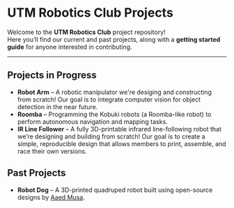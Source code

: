 # UTM Robotics Club Projects

Welcome to the **UTM Robotics Club** project repository!  
Here you’ll find our current and past projects, along with a **getting started guide** for anyone interested in contributing.

---

## Projects in Progress
- **Robot Arm** – A robotic manipulator we're desiging and constructing from scratch! Our goal is to integrate computer vision for object detection in the near future.
- **Roomba** – Programming the Kobuki robots (a Roomba-like robot) to perform autonomous navigation and mapping tasks.
- **IR Line Follower** – A fully 3D-printable infrared line-following robot that we’re designing and building from scratch! Our goal is to create a simple, reproducible design that allows members to print, assemble, and race their own versions.

## Past Projects
- **Robot Dog** – A 3D-printed quadruped robot built using open-source designs by [Aaed Musa](https://www.instructables.com/3D-Printed-Robot-Dog/).
